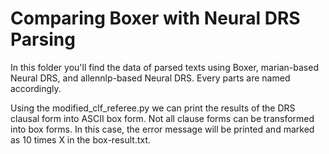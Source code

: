# Comparing Boxer with Neural DRS Parsing

In this folder you'll find the data of parsed texts using Boxer, marian-based Neural DRS, and allennlp-based Neural DRS. Every parts are named accordingly.

Using the modified_clf_referee.py we can print the results of the DRS clausal form into ASCII box form. Not all clause forms can be transformed into box forms. In this case, the error message will be printed and marked as 10 times X in the box-result.txt.
